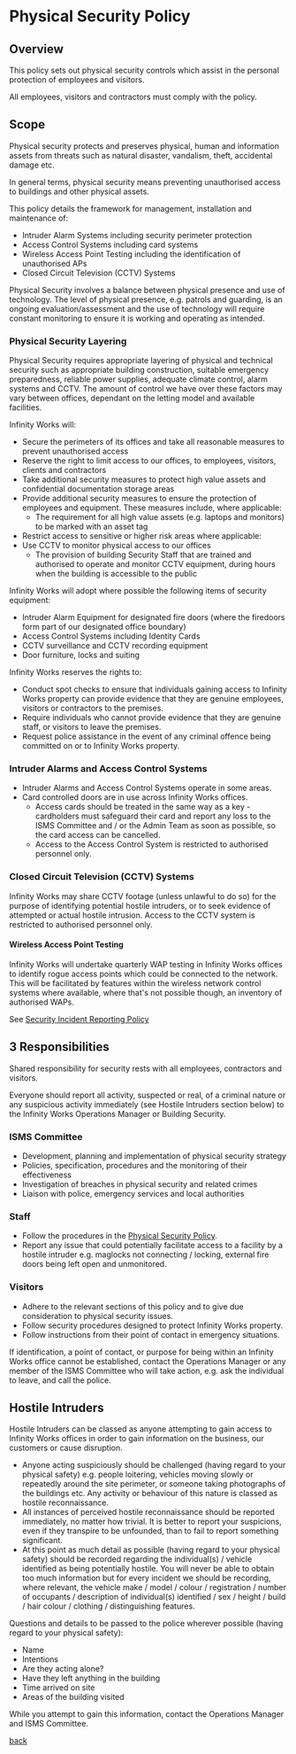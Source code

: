 # Physical Security Policy

## Overview  

This policy sets out physical security controls which assist in the personal protection of employees and visitors.

All employees, visitors and contractors must comply with the policy.

## Scope

Physical security protects and preserves physical, human and information assets from threats such as natural disaster, vandalism, theft, accidental damage etc.

In general terms, physical security means preventing unauthorised access to buildings and other physical assets.

This policy details the framework for management, installation and maintenance of:

* Intruder Alarm Systems including security perimeter protection
* Access Control Systems including card systems
* Wireless Access Point Testing including the identification of unauthorised APs
* Closed Circuit Television (CCTV) Systems

Physical Security involves a balance between physical presence and use of technology. The level of physical presence, e.g. patrols and guarding, is an ongoing evaluation/assessment and the use of technology will require constant monitoring to ensure it is working and operating as intended.

### Physical Security Layering  

Physical Security requires appropriate layering of physical and technical security such as appropriate building construction, suitable emergency preparedness, reliable power supplies, adequate climate control, alarm systems and CCTV. The amount of control we have over these factors may vary between offices, dependant on the letting model and available facilities.

Infinity Works will:

* Secure the perimeters of its offices and take all reasonable measures to prevent unauthorised access
* Reserve the right to limit access to our offices, to employees, visitors, clients and contractors
* Take additional security measures to protect high value assets and confidential documentation storage areas
* Provide additional security measures to ensure the protection of employees and equipment. These measures include, where applicable:  
  * The requirement for all high value assets (e.g. laptops and monitors) to be marked with an asset tag
* Restrict access to sensitive or higher risk areas where applicable:
* Use CCTV to monitor physical access to our offices
  * The provision of building Security Staff that are trained and authorised to operate and monitor CCTV equipment, during hours when the building is accessible to the public

Infinity Works will adopt where possible the following items of security equipment:

* Intruder Alarm Equipment for designated fire doors (where the firedoors form part of our designated office boundary)
* Access Control Systems including Identity Cards
* CCTV surveillance and CCTV recording equipment
* Door furniture, locks and suiting

Infinity Works reserves the rights to:

* Conduct spot checks to ensure that individuals gaining access to Infinity Works property can provide evidence that they are genuine employees, visitors or contractors to the premises.
* Require individuals who cannot provide evidence that they are genuine staff, or visitors to leave the premises.
* Request police assistance in the event of any criminal offence being committed on or to Infinity Works property.

### Intruder Alarms and Access Control Systems

* Intruder Alarms and Access Control Systems operate in some areas.
* Card controlled doors are in use across Infinity Works offices.
  * Access cards should be treated in the same way as a key - cardholders must safeguard their card and report any loss to the ISMS Committee and / or the Admin Team as soon as possible, so the card access can be cancelled.
  * Access to the Access Control System is restricted to authorised personnel only.

### Closed Circuit Television (CCTV) Systems

Infinity Works may share CCTV footage (unless unlawful to do so) for the purpose of identifying potential hostile intruders, or to seek evidence of attempted or actual hostile intrusion. Access to the CCTV system is restricted to authorised personnel only.

#### Wireless Access Point Testing

Infinity Works will undertake quarterly WAP testing in Infinity Works offices to identify rogue access points which could be connected to the network. This will be facilitated by features within the wireless network control systems where available, where that's not possible though, an inventory of authorised WAPs.

See [Security Incident Reporting Policy](../securityincidentreporting/readme.md)

## 3 Responsibilities

Shared responsibility for security rests with all employees, contractors and visitors.

Everyone should report all activity, suspected or real, of a criminal nature or any suspicious activity immediately (see Hostile Intruders section below) to the Infinity Works Operations Manager or Building Security.  

### ISMS Committee

* Development, planning and implementation of physical security strategy
* Policies, specification, procedures and the monitoring of their effectiveness
* Investigation of breaches in physical security and related crimes
* Liaison with police, emergency services and local authorities

### Staff

* Follow the procedures in the [Physical Security Policy](../physicalsecurity/readme.md).
* Report any issue that could potentially facilitate access to a facility by a hostile intruder e.g. maglocks not connecting / locking, external fire doors being left open and unmonitored.

### Visitors

* Adhere to the relevant sections of this policy and to give due consideration to physical security issues.
* Follow security procedures designed to protect Infinity Works property.
* Follow instructions from their point of contact in emergency situations.

If identification, a point of contact, or purpose for being within an Infinity Works office cannot be established, contact the Operations Manager or any member of the ISMS Committee who will take action, e.g. ask the individual to leave, and call the police.

## Hostile Intruders

Hostile Intruders can be classed as anyone attempting to gain access to Infinity Works offices in order to gain information on the business, our customers or cause disruption.

* Anyone acting suspiciously should be challenged (having regard to your physical safety) e.g. people loitering, vehicles moving slowly or repeatedly around the site perimeter, or someone taking photographs of the buildings etc. Any activity or behaviour of this nature is classed as hostile reconnaissance.  
* All instances of perceived hostile reconnaissance should be reported immediately, no matter how trivial. It is better to report your suspicions, even if they transpire to be unfounded, than to fail to report something significant.
* At this point as much detail as possible (having regard to your physical safety) should be recorded regarding the individual(s) / vehicle identified as being potentially hostile. You will never be able to obtain too much information but for every incident we should be recording, where relevant, the vehicle make / model / colour / registration / number of occupants / description of individual(s) identified / sex / height / build / hair colour / clothing / distinguishing features.

Questions and details to be passed to the police wherever possible (having regard to your physical safety):

* Name
* Intentions
* Are they acting alone?
* Have they left anything in the building
* Time arrived on site
* Areas of the building visited  

While you attempt to gain this information, contact the Operations Manager and ISMS Committee.

[back](../README.md#a-z-policies)
